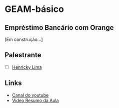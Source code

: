 # GEAM-básico
## Empréstimo Bancário com Orange
[Em construção...]



## Palestrante
- [ ] [Henricky Lima](https://github.com/HenrickyL)

## Links
- [Canal do youtube](https://www.youtube.com/channel/UCnR_-6nHlN-RrKl76IHOxcw)
- [Vídeo Resumo da Aula](https://www.youtube.com/watch?v=Os8tfKyMbkg)
